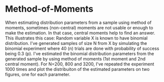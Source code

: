 # Method-of-Moments
When estimating distribution parameters from a sample using method of moments, sometimes (non-central) moments are not usable or enough to make the estimation. In that case, central moments help to find an answer. This illustrates this case:     Random variable X is known to have binomial distribution.   I've generated samples of size N from X by simulating the binomial experiment where 40 (n) trials are done with probability of success being 0.3 (p). I've estimated the binomial distribution parameters from the generated sample by using method of moments (1st moment and 2nd central moment). For N=200, 800 and 3200, I've repeated the experiment 1000 times and plot the distribuiton of the estimated parameters on two figures, one for each parameter.
